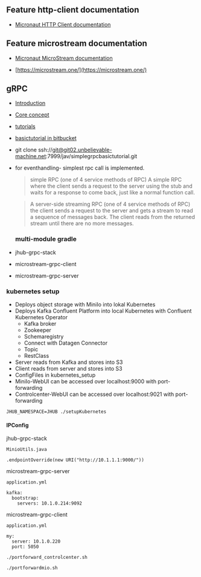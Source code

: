 ## Feature http-client documentation

- [Micronaut HTTP Client documentation](https://docs.micronaut.io/latest/guide/index.html#httpClient)

## Feature microstream documentation

- [Micronaut MicroStream documentation](https://micronaut-projects.github.io/micronaut-microstream/latest/guide)

- [https://microstream.one/](https://microstream.one/)

## gRPC

- [Introduction](https://grpc.io/docs/what-is-grpc/introduction/)
- [Core concept](https://grpc.io/docs/what-is-grpc/core-concepts/)
- [tutorials](https://grpc.io/docs/languages/java/)
- [basictutorial in bitbucket](https://grpc.io/docs/languages/java/basics/)
- git clone ssh://git@git02.unbelievable-machine.net:7999/jav/simplegrpcbasictutorial.git


- for eventhandling- simplest rpc call is implemented.
  > simple RPC (one of 4 service methods of RPC)
  > A simple RPC where the client sends a request to
  > the server using the stub and waits for a response to come back, just like a normal function call.


  > A server-side streaming RPC (one of 4 service methods of RPC)
  > the client sends a request to the server and gets a stream to read a sequence of messages back.
  > The client reads from the returned stream until there are no more messages.

  ### multi-module gradle

- jhub-grpc-stack
- microstream-grpc-client
- microstream-grpc-server

### kubernetes setup

- Deploys object storage with MiniIo into lokal Kubernetes
- Deploys Kafka Confluent Platform into local Kubernetes with Confluent Kubernetes Operator
    - Kafka broker
    - Zookeeper
    - Schemaregistry
    - Connect with Datagen Connector
    - Topic
    - RestClass
- Server reads from Kafka and stores into S3
- Client reads from server and stores into S3
- ConfigFiles in kubernetes_setup
- MiniIo-WebUI can be accessed over localhost:9000 with port-forwarding
- Controlcenter-WebUI can be accessed over localhost:9021 with port-forwarding

```
JHUB_NAMESPACE=JHUB ./setupKubernetes
```

#### IPConfig
jhub-grpc-stack
```
MinioUtils.java

.endpointOverride(new URI("http://10.1.1.1:9000/"))

```
microstream-grpc-server
```
application.yml

kafka:
  bootstrap:
    servers: 10.1.0.214:9092
```
microstream-grpc-client
```
application.yml

my:
  server: 10.1.0.220
  port: 5050
```

```
./portforward_controlcenter.sh
```

```
./portforwardmio.sh
```



